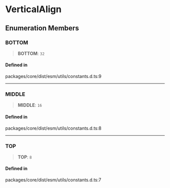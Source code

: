 # VerticalAlign

## Enumeration Members

### BOTTOM

> **BOTTOM**: `32`

#### Defined in

packages/core/dist/esm/utils/constants.d.ts:9

------------------------------------------------------------------------

### MIDDLE

> **MIDDLE**: `16`

#### Defined in

packages/core/dist/esm/utils/constants.d.ts:8

------------------------------------------------------------------------

### TOP

> **TOP**: `8`

#### Defined in

packages/core/dist/esm/utils/constants.d.ts:7
